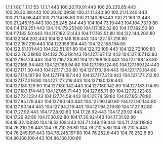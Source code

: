 1.1.1.1:80
1.1.1.1:53
1.1.1.1:443
100.20.119.91:443
100.20.235.85:443
100.20.30.39:443
100.20.30.39:80
100.21.11.240:80
100.21.11.240:443
100.21.114.98:443
100.21.114.98:80
100.21.140.99:443
100.21.163.13:443
100.21.245.115:443
100.25.245.244:443
104.104.73.19:443
104.104.73.19:80
104.114.179.251:443
104.114.179.251:80
104.117.182.32:80
104.117.182.50:80
104.117.182.50:443
104.117.182.51:443
104.117.182.51:80
104.122.144.202:80
104.122.144.202:443
104.122.148.159:443
104.122.157.219:80
104.122.157.219:443
104.122.158.194:443
104.122.158.194:80
104.122.51.101:443
104.122.51.101:80
104.122.72.109:443
104.122.72.109:80
104.122.76.219:80
104.122.76.219:443
104.127.167.112:443
104.127.167.112:80
104.127.167.24:443
104.127.167.24:80
104.127.168.153:443
104.127.168.153:80
104.127.168.94:443
104.127.168.94:80
104.127.169.124:80
104.127.169.124:443
104.127.171.30:443
104.127.171.30:80
104.127.173.164:443
104.127.173.164:80
104.127.174.197:80
104.127.174.197:443
104.127.177.213:443
104.127.177.213:80
104.127.177.216:80
104.127.177.216:443
104.127.180.129:443
104.127.180.129:80
104.127.180.142:443
104.127.180.142:80
104.127.183.174:80
104.127.183.174:443
104.127.65.71:443
104.127.65.71:80
104.127.72.123:80
104.127.72.123:443
104.127.74.59:443
104.127.74.59:80
104.127.85.178:80
104.127.85.178:443
104.127.90.140:443
104.127.90.140:80
104.127.90.144:80
104.127.90.144:443
104.127.94.219:443
104.127.94.219:80
104.17.27.92:80
104.17.27.92:443
104.17.28.92:80
104.17.28.92:443
104.17.29.92:443
104.17.29.92:80
104.17.30.92:80
104.17.30.92:443
104.17.31.92:80
104.18.32.108:80
104.18.32.108:443
104.71.248.119:443
104.71.248.119:80
104.76.210.26:443
104.76.210.26:80
104.76.210.5:80
104.76.210.5:443
104.76.245.197:443
104.76.245.197:80
104.76.252.6:443
104.76.252.6:80
104.86.166.100:443
104.86.166.100:80

